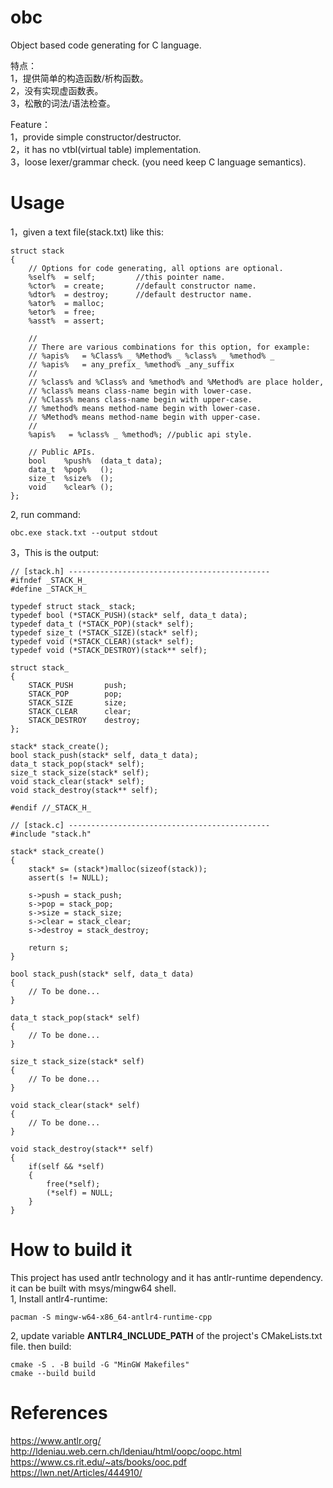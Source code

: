 # obc
Object based code generating for C language.

特点：  
1，提供简单的构造函数/析构函数。  
2，没有实现虚函数表。  
3，松散的词法/语法检查。

Feature：  
1，provide simple constructor/destructor.  
2，it has no vtbl(virtual table) implementation.  
3，loose lexer/grammar check. (you need keep C language semantics).

# Usage
1，given a text file(stack.txt) like this:
~~~
struct stack
{
	// Options for code generating, all options are optional.
	%self%  = self;			//this pointer name.
	%ctor% 	= create;		//default constructor name.	
	%dtor% 	= destroy;		//default destructor name.
	%ator% 	= malloc;
	%etor% 	= free;
	%asst%  = assert;
	
    //
	// There are various combinations for this option, for example:
	// %apis%   = %Class% _ %Method% _ %class% _ %method% _
	// %apis%   = any_prefix_ %method% _any_suffix
    //
    // %class% and %Class% and %method% and %Method% are place holder,
    // %class% means class-name begin with lower-case.
    // %Class% means class-name begin with upper-case.
    // %method% means method-name begin with lower-case.
    // %Method% means method-name begin with upper-case.
    //
	%apis%   = %class% _ %method%; //public api style.

	// Public APIs.
	bool	%push%	(data_t data);
	data_t	%pop%	();
	size_t	%size%	();
	void	%clear%	();
};
~~~
2, run command:
~~~
obc.exe stack.txt --output stdout
~~~
3，This is the output:
~~~
// [stack.h] ---------------------------------------------
#ifndef _STACK_H_
#define _STACK_H_

typedef struct stack_ stack;
typedef bool (*STACK_PUSH)(stack* self, data_t data);
typedef data_t (*STACK_POP)(stack* self);
typedef size_t (*STACK_SIZE)(stack* self);
typedef void (*STACK_CLEAR)(stack* self);
typedef void (*STACK_DESTROY)(stack** self);

struct stack_
{
    STACK_PUSH       push;
    STACK_POP        pop;
    STACK_SIZE       size;
    STACK_CLEAR      clear;
    STACK_DESTROY    destroy;
};

stack* stack_create();
bool stack_push(stack* self, data_t data);
data_t stack_pop(stack* self);
size_t stack_size(stack* self);
void stack_clear(stack* self);
void stack_destroy(stack** self);

#endif //_STACK_H_
~~~

~~~
// [stack.c] ---------------------------------------------
#include "stack.h"

stack* stack_create()
{
    stack* s= (stack*)malloc(sizeof(stack));
    assert(s != NULL);

    s->push = stack_push;
    s->pop = stack_pop;
    s->size = stack_size;
    s->clear = stack_clear;
    s->destroy = stack_destroy;

    return s;
}

bool stack_push(stack* self, data_t data)
{
    // To be done...
}

data_t stack_pop(stack* self)
{
    // To be done...
}

size_t stack_size(stack* self)
{
    // To be done...
}

void stack_clear(stack* self)
{
    // To be done...
}

void stack_destroy(stack** self)
{
    if(self && *self)
    {
        free(*self);
        (*self) = NULL;
    }
}
~~~
# How to build it
This project has used antlr technology and it has antlr-runtime dependency. it can be built with msys/mingw64 shell.  
1, Install antlr4-runtime:  
```
pacman -S mingw-w64-x86_64-antlr4-runtime-cpp
```
2, update variable **ANTLR4_INCLUDE_PATH** of the project's CMakeLists.txt file. then build:
```
cmake -S . -B build -G "MinGW Makefiles"
cmake --build build
```

# References  
https://www.antlr.org/  
http://ldeniau.web.cern.ch/ldeniau/html/oopc/oopc.html  
https://www.cs.rit.edu/~ats/books/ooc.pdf  
https://lwn.net/Articles/444910/
